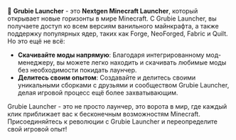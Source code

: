 :rocket: **Grubie Launcher** - это **Nextgen Minecraft Launcher**, который открывает новые горизонты в мире Minecraft. С Grubie Launcher, вы получаете доступ ко всем версиям ванильного майнкрафта, а также поддержку популярных ядер, таких как Forge, NeoForged, Fabric и Quilt. Но это ещё не всё:

- **Скачивайте моды напрямую**: Благодаря интегрированному мод-менеджеру, вы можете легко находить и скачивать любимые моды без необходимости покидать лаунчер.
- **Делитесь своим опытом**: Создавайте и делитесь своими уникальными сборками с друзьями и сообществом Grubie Launcher, делая игровой процесс ещё более захватывающим.

Grubie Launcher - это не просто лаунчер, это ворота в мир, где каждый клик приближает вас к бесконечным возможностям Minecraft. Присоединяйтесь к революции с Grubie Launcher и переопределите свой игровой опыт!

